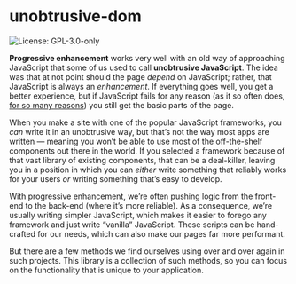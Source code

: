 # unobtrusive-dom

![License: GPL-3.0-only](https://img.shields.io/badge/license-GPL--3.0--only-green)

**Progressive enhancement** works very well with an old way of approaching JavaScript that some of us used to call **unobtrusive JavaScript**. The idea was that at not point should the page _depend_ on JavaScript; rather, that JavaScript is always an _enhancement_. If everything goes well, you get a better experience, but if JavaScript fails for any reason (as it so often does, [for so many reasons](https://www.kryogenix.org/code/browser/everyonehasjs.html)) you still get the basic parts of the page.

When you make a site with one of the popular JavaScript frameworks, you _can_ write it in an unobtrusive way, but that’s not the way most apps are written — meaning you won’t be able to use most of the off-the-shelf components out there in the world. If you selected a framework because of that vast library of existing components, that can be a deal-killer, leaving you in a position in which you can _either_ write something that reliably works for your users _or_ writing something that’s easy to develop.

With progressive enhancement, we’re often pushing logic from the front-end to the back-end (where it’s more reliable). As a consequence, we’re usually writing simpler JavaScript, which makes it easier to forego any framework and just write “vanilla” JavaScript. These scripts can be hand-crafted for our needs, which can also make our pages far more performant.

But there are a few methods we find ourselves using over and over again in such projects. This library is a collection of such methods, so you can focus on the functionality that is unique to your application.
